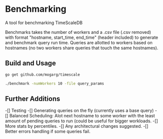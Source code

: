 # Benchmarking

A tool for benchmarking TimeScaleDB

Benchmarks takes the number of workers and a .csv file (.csv removed) with format "hostname, start_time, end_time" (header included) to generate and benchmark query run time. Queries are allotted to workers based on hostnames (no two workers share queries that touch the same hostnames).

## Build and Usage

```bash
go get github.com/mogarg/timescale

./benchmark -numWorkers 10 -file query_params
```

## Further Additions

-[] Testing
-[] Generating queries on the fly (currently uses a base query)
-[] Balanced Scheduling: Alot next hostname to some worker with the least amount of pending queries to run (could be useful for bigger workloads.
-[] More stats by percentiles.
-[] Any architectural changes suggested.
-[] Better errors handling if some queries fail.
